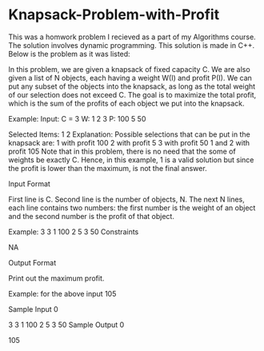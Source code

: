# Knapsack-Problem-with-Profit

This was a homwork problem I recieved as a part of my Algorithms course. The solution involves dynamic programming. This solution is made in C++. Below is the problem as it was listed:

In this problem, we are given a knapsack of fixed capacity C. We are also given a list of N objects, each having a weight W(I) and profit P(I). We can put any subset of the objects into the knapsack, as long as the total weight of our selection does not exceed C. The goal is to maximize the total profit, which is the sum of the profits of each object we put into the knapsack.

Example:
Input:
C = 3
W: 1 2 3
P: 100 5 50

Selected Items:
1
2
Explanation: Possible selections that can be put in the knapsack are: 1 with profit 100 2 with profit 5 3 with profit 50 1 and 2 with profit 105 Note that in this problem, there is no need that the some of weights be exactly C. Hence, in this example, 1 is a valid solution but since the profit is lower than the maximum, is not the final answer.

Input Format

First line is C. Second line is the number of objects, N. The next N lines, each line contains two numbers: the first number is the weight of an object and the second number is the profit of that object.

Example:
3
3
1 100
2 5
3 50
Constraints

NA

Output Format

Print out the maximum profit.

Example: for the above input 105

Sample Input 0

3
3
1 100
2 5
3 50
Sample Output 0

105

